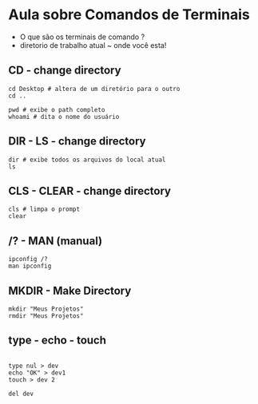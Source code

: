 # Aula sobre Comandos de Terminais

- O que são os terminais de comando ?
- diretorio de trabalho atual ~ onde  você esta! 




## CD - change directory

```shell
cd Desktop # altera de um diretório para o outro
cd ..

pwd # exibe o path completo
whoami # dita o nome do usuário

```

## DIR - LS - change directory

```shell
dir # exibe todos os arquivos do local atual
ls

```

## CLS - CLEAR - change directory

```shell
cls # limpa o prompt
clear

```

## /? - MAN (manual)

```shell
ipconfig /?
man ipconfig
```

## MKDIR - Make Directory

```shell
mkdir "Meus Projetos"
rmdir "Meus Projetos"
```

## type - echo - touch

```shell

type nul > dev
echo "OK" > dev1
touch > dev 2

del dev


```

